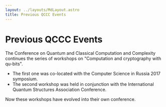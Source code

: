 ```yaml
---
layout: ../layouts/MdLayout.astro
title: Previous QCCC Events
---
```


# Previous QCCC Events

The Conference on Quantum and Classical Computation and Complexity continues the series of workshops on "Computation and cryptography with qu-bits". 
- The first one was co-located with the Computer Science in Russia 2017 symposium.
- The second workshop was held in conjunction with the International Quantum Structures Association Conference.

Now these workshops have evolved into their own conference.

